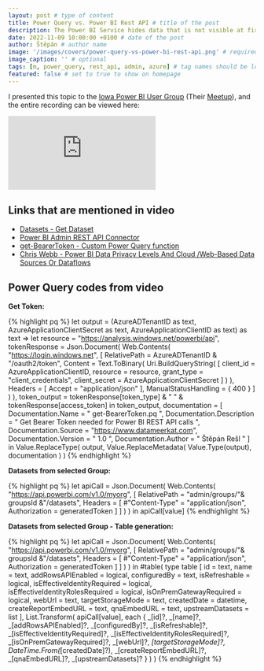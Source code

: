 ```yaml
---
layout: post # type of content
title: Power Query vs. Power BI Rest API # title of the post
description: The Power BI Service hides data that is not visible at first peek but can help us control the Service and properly check whether there are any irregularities. It may sound a bit recursive, but let's get this data into Power BI using Power Query so we can start creating reports from it. Why to leave your favorite tool when there is no need for that at all. # will be shown as a description in the post list
date: 2022-11-09 10:00:00 +0100 # date of the post
author: Štěpán # author name
image: '/images/covers/power-query-vs-power-bi-rest-api.png' # required to store image in /images/covers
image_caption: '' # optional
tags: [m, power_query, rest_api, admin, azure] # tag names should be lowercase
featured: false # set to true to show on homepage
---
```

I presented this topic to the [Iowa Power BI User Group](https://www.pbiusergroup.com/communities/community-home?CommunityKey=e6e66122-e621-4bba-8adb-17fb68b9c419) (Their [Meetup](https://www.meetup.com/IowaPowerBI/)), and the entire recording can be viewed here:

<p><iframe src="https://www.youtube.com/embed/RfsVPeot-r8" loading="lazy" frameborder="0" allowfullscreen></iframe></p>

## Links that are mentioned in video

* [Datasets - Get Dataset](https://learn.microsoft.com/en-us/rest/api/power-bi/datasets/get-dataset?id=DP-MVP-5003801)
* [Power BI Admin REST API Connector](https://github.com/tirnovar/Power-BI-Admin-REST-API-Connector)
* [get-BearerToken - Custom Power Query function](https://github.com/tirnovar/Power_BI_REST_API_PQ/blob/main/Power%20BI%20Service%20Token/get-BearerToken.pq)
* [Chris Webb - Power BI Data Privacy Levels And Cloud /Web-Based Data Sources Or Dataflows](https://blog.crossjoin.co.uk/2019/01/13/power-bi-data-privacy-cloud-web-data-sources/)

## Power Query codes from video

**Get Token:**

{% highlight pq %}
let
    output =
        (AzureADTenantID as text, AzureApplicationClientSecret as text, AzureApplicationClientID as text) as text =>
            let
                resource = "https://analysis.windows.net/powerbi/api",
                tokenResponse =
                    Json.Document(
                        Web.Contents(
                            "https://login.windows.net",
                            [
                                RelativePath = AzureADTenantID & "/oauth2/token",
                                Content =
                                    Text.ToBinary(
                                        Uri.BuildQueryString(
                                            [
                                                client_id = AzureApplicationClientID,
                                                resource = resource,
                                                grant_type = "client_credentials",
                                                client_secret = AzureApplicationClientSecret
                                            ]
                                        )
                                    ),
                                Headers = [
                                    Accept = "application/json"
                                ],
                                ManualStatusHandling = {
                                    400
                                }
                            ]
                        )
                    ),
                token_output =
                    tokenResponse[token_type]
                    & " "
                    & tokenResponse[access_token]
            in
                token_output,
    documentation = [
        Documentation.Name = " get-BearerToken.pq ",
        Documentation.Description = " Get Bearer Token needed for Power BI REST API calls ",
        Documentation.Source = "https://www.datameerkat.com",
        Documentation.Version = " 1.0 ",
        Documentation.Author = " Štěpán Rešl "
    ]
in
    Value.ReplaceType(
        output,
        Value.ReplaceMetadata(
            Value.Type(output),
            documentation
        )
    )
{% endhighlight %}

**Datasets from selected Group:**

{% highlight pq %}
let
    apiCall =
        Json.Document(
            Web.Contents(
                "https://api.powerbi.com/v1.0/myorg",
                [
                    RelativePath = "admin/groups/"& groupsId &"/datasets",
                    Headers = [
                        #"Content-Type" = "application/json",
                        Authorization = generatedToken
                    ]
                ]
            )
        )
in
    apiCall[value]
{% endhighlight %}

**Datasets from selected Group - Table generation:**

{% highlight pq %}
let
    apiCall =
        Json.Document(
            Web.Contents(
                "https://api.powerbi.com/v1.0/myorg",
                [
                    RelativePath = "admin/groups/"& groupsId &"/datasets",
                    Headers = [
                        #"Content-Type" = "application/json",
                        Authorization = generatedToken
                    ]
                ]
            )
        )
in
    #table(
        type table [
            id = text,
            name = text,
            addRowsAPIEnabled = logical,
            configuredBy = text,
            isRefreshable = logical,
            isEffectiveIdentityRequired = logical,
            isEffectiveIdentityRolesRequired = logical,
            isOnPremGatewayRequired = logical,
            webUrl = text,
            targetStorageMode = text,
            createdDate = datetime,
            createReportEmbedURL = text,
            qnaEmbedURL = text,
            upstreamDatasets = list
        ],
        List.Transform(
            apiCall[value],
            each
                {
                    _[id]?,
                    _[name]?,
                    _[addRowsAPIEnabled]?,
                    _[configuredBy]?,
                    _[isRefreshable]?,
                    _[isEffectiveIdentityRequired]?,
                    _[isEffectiveIdentityRolesRequired]?,
                    _[isOnPremGatewayRequired]?,
                    _[webUrl]?,
                    _[targetStorageMode]?,
                    DateTime.From(_[createdDate]?),
                    _[createReportEmbedURL]?,
                    _[qnaEmbedURL]?,
                    _[upstreamDatasets]?
                }
        )
    )
{% endhighlight %}